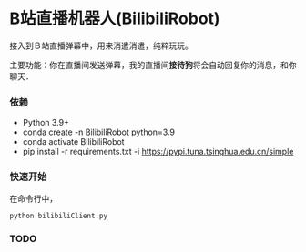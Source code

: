 # B站直播机器人(BilibiliRobot)

接入到Ｂ站直播弹幕中，用来消遣消遣，纯粹玩玩。

主要功能：你在直播间发送弹幕，我的直播间**接待狗**将会自动回复你的消息，和你聊天．

### 依赖

* Python 3.9+
* conda create -n BilibiliRobot python=3.9
* conda activate BilibiliRobot
* pip install -r requirements.txt -i https://pypi.tuna.tsinghua.edu.cn/simple

### 快速开始

在命令行中，

```python
python bilibiliClient.py
``` 

### TODO

